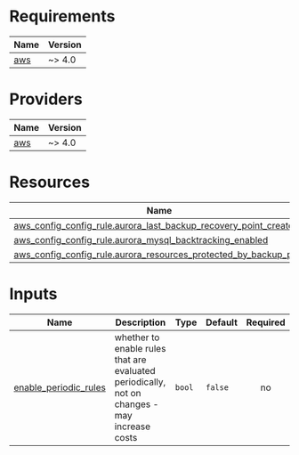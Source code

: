<!-- BEGIN_TF_DOCS -->
# Requirements

| Name | Version |
|------|---------|
| <a name="requirement_aws"></a> [aws](#requirement\_aws) | ~> 4.0 |

# Providers

| Name | Version |
|------|---------|
| <a name="provider_aws"></a> [aws](#provider\_aws) | ~> 4.0 |

# Resources

| Name | Type |
|------|------|
| [aws_config_config_rule.aurora_last_backup_recovery_point_created](https://registry.terraform.io/providers/hashicorp/aws/latest/docs/resources/config_config_rule) | resource |
| [aws_config_config_rule.aurora_mysql_backtracking_enabled](https://registry.terraform.io/providers/hashicorp/aws/latest/docs/resources/config_config_rule) | resource |
| [aws_config_config_rule.aurora_resources_protected_by_backup_plan](https://registry.terraform.io/providers/hashicorp/aws/latest/docs/resources/config_config_rule) | resource |

# Inputs

| Name | Description | Type | Default | Required |
|------|-------------|------|---------|:--------:|
| <a name="input_enable_periodic_rules"></a> [enable\_periodic\_rules](#input\_enable\_periodic\_rules) | whether to enable rules that are evaluated periodically, not on changes - may increase costs | `bool` | `false` | no |
<!-- END_TF_DOCS -->